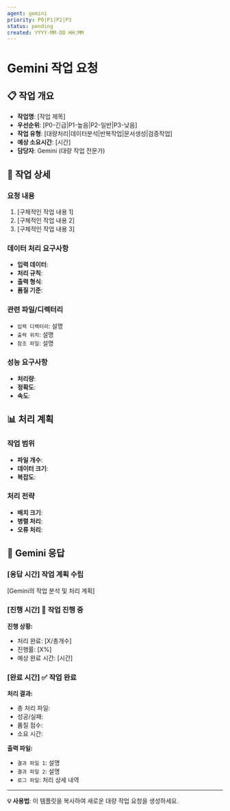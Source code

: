 ```yaml
---
agent: gemini
priority: P0|P1|P2|P3
status: pending
created: YYYY-MM-DD HH:MM
---
```


# Gemini 작업 요청

## 📋 작업 개요
- **작업명**: [작업 제목]
- **우선순위**: [P0-긴급|P1-높음|P2-일반|P3-낮음]
- **작업 유형**: [대량처리|데이터분석|반복작업|문서생성|검증작업]
- **예상 소요시간**: [시간]
- **담당자**: Gemini (대량 작업 전문가)

## 🎯 작업 상세

### 요청 내용
1. [구체적인 작업 내용 1]
2. [구체적인 작업 내용 2]
3. [구체적인 작업 내용 3]

### 데이터 처리 요구사항
- **입력 데이터**: 
- **처리 규칙**: 
- **출력 형식**: 
- **품질 기준**: 

### 관련 파일/디렉터리
- `입력 디렉터리`: 설명
- `출력 위치`: 설명
- `참조 파일`: 설명

### 성능 요구사항
- **처리량**: 
- **정확도**: 
- **속도**: 

## 📊 처리 계획

### 작업 범위
- **파일 개수**: 
- **데이터 크기**: 
- **복잡도**: 

### 처리 전략
- **배치 크기**: 
- **병렬 처리**: 
- **오류 처리**: 

## 💬 Gemini 응답

### [응답 시간] 작업 계획 수립

[Gemini의 작업 분석 및 처리 계획]

### [진행 시간] 🔄 작업 진행 중

**진행 상황:**
- 처리 완료: [X/총개수]
- 진행률: [X%]
- 예상 완료 시간: [시간]

### [완료 시간] ✅ 작업 완료

**처리 결과:**
- 총 처리 파일: 
- 성공/실패: 
- 품질 점수: 
- 소요 시간: 

**출력 파일:**
- `결과 파일 1`: 설명
- `결과 파일 2`: 설명
- `로그 파일`: 처리 상세 내역

---

**💡 사용법**: 이 템플릿을 복사하여 새로운 대량 작업 요청을 생성하세요.